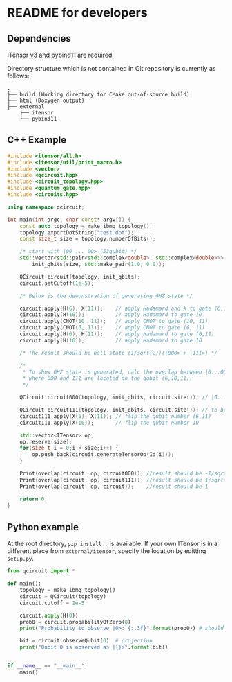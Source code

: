 # README for developers

## Dependencies
[ITensor](https://itensor.org/) v3 and [pybind11](https://github.com/pybind/pybind11)
are required.

Directory structure which is not contained in Git repository
is currently as follows:
```
.
├── build (Working directory for CMake out-of-source build)
├── html (Doxygen output)
├── external
    ├── itensor
    └── pybind11
```


## C++ Example

```c++
#include <itensor/all.h>
#include <itensor/util/print_macro.h>
#include <vector>
#include <qcircuit.hpp>
#include <circuit_topology.hpp>
#include <quantum_gate.hpp>
#include <circuits.hpp>

using namespace qcircuit;

int main(int argc, char const* argv[]) {
    const auto topology = make_ibmq_topology();
    topology.exportDotString("test.dot");
    const size_t size = topology.numberOfBits();

    /* start with |00 ... 00> (53qubit) */
    std::vector<std::pair<std::complex<double>, std::complex<double>>>
        init_qbits(size, std::make_pair(1.0, 0.0));

    QCircuit circuit(topology, init_qbits);
    circuit.setCutoff(1e-5);

    /* Below is the demonstration of generating GHZ state */

    circuit.apply(H(6), X(11));    // apply Hadamard and X to gate (6,11)
    circuit.apply(H(10));          // apply Hadamard to gate 10
    circuit.apply(CNOT(10, 11));   // apply CNOT to gate (10, 11)
    circuit.apply(CNOT(6, 11));    // apply CNOT to gate (6, 11)
    circuit.apply(H(6), H(11));    // apply Hadamard to gate (6,11)
    circuit.apply(H(10));          // apply Hadamard to gate 10

    /* The result should be bell state (1/sqrt(2))(|000> + |111>) */

    /*
     * To show GHZ state is generated, calc the overlap between |0...000....0> and |0...111....0>,
     * where 000 and 111 are located on the qubit (6,10,11).
     */

    QCircuit circuit000(topology, init_qbits, circuit.site()); // |0...000....0>

    QCircuit circuit111(topology, init_qbits, circuit.site()); // to be |0...111....0> just below
    circuit111.apply(X(6), X(11)); // flip the qubit number (6,11)
    circuit111.apply(X(10));       // flip the qubit number 10

    std::vector<ITensor> op;
    op.reserve(size);
    for(size_t i = 0;i < size;i++) {
        op.push_back(circuit.generateTensorOp(Id(i)));
    }

    Print(overlap(circuit, op, circuit000)); //result should be -1/sqrt(2)
    Print(overlap(circuit, op, circuit111)); //result should be 1/sqrt(2)
    Print(overlap(circuit, op, circuit));    //result should be 1

    return 0;
}
```

## Python example
At the root directory, `pip install .` is available.
If your own ITensor is in a different place from `external/itensor`,
specify the location by editting `setup.py`.

```python
from qcircuit import *

def main():
    topology = make_ibmq_topology()
    circuit = QCircuit(topology)
	circuit.cutoff = 1e-5

    circuit.apply(H(0))
    prob0 = circuit.probabilityOfZero(0)
    print("Probability to observe |0>: {:.3f}".format(prob0)) # should be 1/2

    bit = circuit.observeQubit(0)  # projection
    print("Qubit 0 is observed as |{}>".format(bit))


if __name__ == "__main__":
    main()

```
